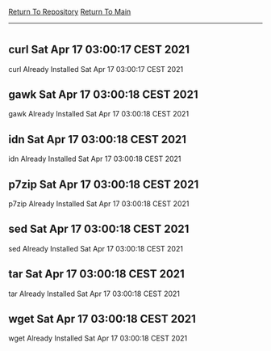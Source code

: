[Return To Repository](https://github.com/bast69/piholeparser/)
[Return To Main](https://github.com/bast69/piholeparser/blob/master/RecentRunLogs/Mainlog.md)
____________________________________
# 
## curl Sat Apr 17 03:00:17 CEST 2021
curl Already Installed Sat Apr 17 03:00:17 CEST 2021
## gawk Sat Apr 17 03:00:18 CEST 2021
gawk Already Installed Sat Apr 17 03:00:18 CEST 2021
## idn Sat Apr 17 03:00:18 CEST 2021
idn Already Installed Sat Apr 17 03:00:18 CEST 2021
## p7zip Sat Apr 17 03:00:18 CEST 2021
p7zip Already Installed Sat Apr 17 03:00:18 CEST 2021
## sed Sat Apr 17 03:00:18 CEST 2021
sed Already Installed Sat Apr 17 03:00:18 CEST 2021
## tar Sat Apr 17 03:00:18 CEST 2021
tar Already Installed Sat Apr 17 03:00:18 CEST 2021
## wget Sat Apr 17 03:00:18 CEST 2021
wget Already Installed Sat Apr 17 03:00:18 CEST 2021
